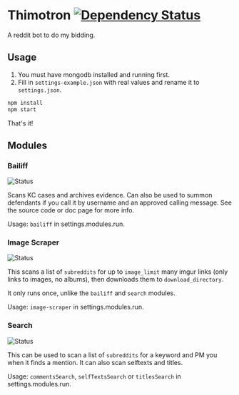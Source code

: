 # Thimotron [![Dependency Status](https://david-dm.org/Thimoteus/Thimotron.svg)](https://david-dm.org/Thimoteus/Thimotron)

A reddit bot to do my bidding.

## Usage

1. You must have mongodb installed and running first.
2. Fill in `settings-example.json` with real values and rename it to `settings.json`.

```bash
npm install
npm start
```

That's it!

## Modules

### Bailiff

![Status](https://img.shields.io/badge/status-ready-green.svg)

Scans KC cases and archives evidence. Can also be used to summon defendants if you call it by username and an approved calling message. See the source code or doc page for more info.

Usage: `bailiff` in settings.modules.run.

### Image Scraper

![Status](https://img.shields.io/badge/status-ready-green.svg)

This scans a list of `subreddits` for up to `image_limit` many imgur links (only links to images, no albums), then downloads them to `download_directory`.

It only runs once, unlike the `bailiff` and `search` modules.

Usage: `image-scraper` in settings.modules.run.

### Search

![Status](https://img.shields.io/badge/status-ready-green.svg)

This can be used to scan a list of `subreddits` for a keyword and PM you when it finds a mention. It can also scan selftexts and titles.

Usage: `commentsSearch`, `selfTextsSearch` or `titlesSearch` in settings.modules.run.
